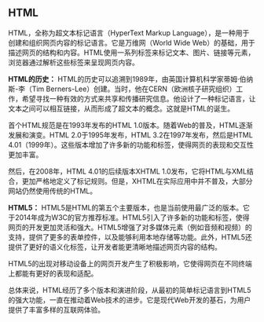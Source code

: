 ## HTML

HTML，全称为超文本标记语言（HyperText Markup Language），是一种用于创建和组织网页内容的标记语言。它是万维网（World Wide Web）的基础，用于描述网页的结构和内容。HTML使用一系列标签来标记文本、图片、链接等元素，浏览器通过解析这些标签来呈现网页内容。

**HTML的历史：**
HTML的历史可以追溯到1989年，由英国计算机科学家蒂姆·伯纳斯-李（Tim Berners-Lee）创建。当时，他在CERN（欧洲核子研究组织）工作，希望寻找一种有效的方式来共享和传播研究信息。他设计了一种标记语言，让文本之间可以相互链接，从而形成了超文本的概念。这就是HTML的诞生。

首个HTML规范是在1993年发布的HTML 1.0版本。随着Web的普及，HTML逐渐发展和演变。HTML 2.0于1995年发布，HTML 3.2在1997年发布，然后是HTML 4.01（1999年）。这些版本增加了许多新的功能和标签，使得网页的表现和交互性更加丰富。

然后，在2008年，HTML 4.01的后续版本XHTML 1.0发布，它将HTML与XML结合，更加严格地定义了标记规则。但是，XHTML在实际应用中并不普及，大部分网站仍然使用传统的HTML。

**HTML5：**
HTML5是HTML的第五个主要版本，也是当前使用最广泛的版本。它于2014年成为W3C的官方推荐标准。HTML5引入了许多新的功能和标签，使得网页的开发更加灵活和强大。HTML5增强了对多媒体元素（例如音频和视频）的支持，提供了更多的表单控件，以及能够利用本地存储等功能。此外，HTML5还提供了更好的语义化标签，让开发者能更清晰地描述网页内容的结构。

HTML5的出现对移动设备上的网页开发产生了积极影响，它使得网页在不同终端上都能有更好的表现和适配。

总体来说，HTML经历了多个版本和演进阶段，从最初的简单标记语言到HTML5的强大功能，一直在推动着Web技术的进步。它是现代Web开发的基石，为用户提供了丰富多样的互联网体验。

## 